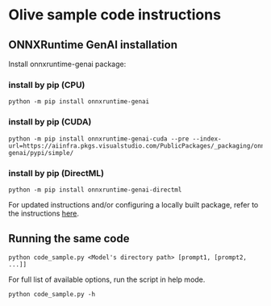# Olive sample code instructions

## ONNXRuntime GenAI installation
Install onnxruntime-genai package:

### install by pip (CPU)
```
python -m pip install onnxruntime-genai
```

### install by pip (CUDA)
```
python -m pip install onnxruntime-genai-cuda --pre --index-url=https://aiinfra.pkgs.visualstudio.com/PublicPackages/_packaging/onnxruntime-genai/pypi/simple/
```

### install by pip (DirectML)
```
python -m pip install onnxruntime-genai-directml
```

For updated instructions and/or configuring a locally built package, refer to the instructions [here](https://github.com/microsoft/onnxruntime-genai).

## Running the same code
```
python code_sample.py <Model's directory path> [prompt1, [prompt2, ...]]
```

For full list of available options, run the script in help mode.
```
python code_sample.py -h
```
